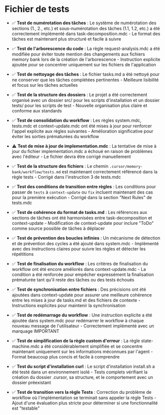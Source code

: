 # Fichier de tests

- ✅ **Test de numérotation des tâches** : Le système de numérotation des sections (1., 2., etc.) et sous-numérotation des tâches (1.1, 1.2, etc.) a été correctement implémenté dans task-decomposition.mdc - Le format des tâches est maintenant plus structuré et facile à suivre

- ✅ **Test de l'arborescence du code** : La règle request-analysis.mdc a été modifiée pour éviter toute mention des changements aux fichiers memory bank lors de la création de l'arborescence - Instruction explicite ajoutée pour se concentrer uniquement sur les fichiers de l'application

- ✅ **Test de nettoyage des tâches** : Le fichier tasks.md a été nettoyé pour ne conserver que les tâches complétées pertinentes - Meilleure lisibilité et focus sur les tâches actuelles

- ✅ **Test de la structure des dossiers** : Le projet a été correctement organisé avec un dossier src/ pour les scripts d'installation et un dossier tests/ pour les scripts de test - Nouvelle organisation plus claire et conforme aux standards

- ✅ **Test de consolidation du workflow** : Les règles system.mdc, tests.mdc et context-update.mdc ont été mises à jour pour renforcer l'appel explicite aux règles suivantes - Amélioration significative pour éviter les sorties prématurées du workflow

- ⚠️ **Test de mise à jour de implementation.mdc** : La tentative de mise à jour du fichier implementation.mdc a échoué en raison de problèmes avec l'éditeur - Le fichier devra être corrigé manuellement

- ✅ **Test de la structure des fichiers** : Le chemin `.cursor/memory-bank/workflow/tests.md` est maintenant correctement référencé dans la règle tests - Corrigé dans l'instruction 3 de tests.mdc

- ✅ **Test des conditions de transition entre règles** : Les conditions pour passer de `tests` à `context-update` ou `fix` incluent maintenant des cas pour la première exécution - Corrigé dans la section "Next Rules" de tests.mdc

- ✅ **Test de cohérence du format de tasks.md** : Les références aux sections de tâches ont été harmonisées entre task-decomposition et context-update - Modification de context-update pour inclure "ToDo" comme source possible de tâches à déplacer

- ✅ **Test de prévention des boucles infinies** : Un mécanisme de détection et de prévention des cycles a été ajouté dans system.mdc - Implémenté avec des instructions claires pour suivre les règles et détecter les répétitions

- ✅ **Test de finalisation du workflow** : Les critères de finalisation du workflow ont été encore améliorés dans context-update.mdc - La condition a été renforcée pour empêcher expressément la finalisation prématurée tant qu'il reste des tâches ou des tests échoués

- ✅ **Test de synchronisation entre fichiers** : Des précisions ont été ajoutées dans context-update pour assurer une meilleure cohérence entre les mises à jour de tasks.md et des fichiers de contexte - Instructions explicites pour maintenir la synchronisation

- ✅ **Test de redémarrage du workflow** : Une instruction explicite a été ajoutée dans system.mdc pour redémarrer le workflow à chaque nouveau message de l'utilisateur - Correctement implémenté avec un marquage IMPORTANT

- ✅ **Test de simplification de la règle custom d'erreur** : La règle state-machine.mdc a été considérablement simplifiée et se concentre maintenant uniquement sur les informations méconnues par l'agent - Format beaucoup plus concis et facile à comprendre

- ✅ **Test du script d'installation curl** : Le script d'installation install.sh a été testé dans un environnement isolé - Tests complets vérifiant la création du dossier .cursor, sa structure, et le comportement avec un dossier préexistant

- ✅ **Test de transition vers la règle Tests** : Correction du problème de workflow où l'implémentation se terminait sans appeler la règle Tests - Ajout d'une évaluation plus stricte pour déterminer si une fonctionnalité est "testable" 